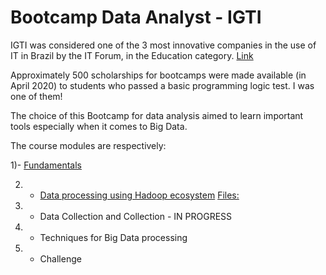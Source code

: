# Bootcamp Data Analyst - IGTI

IGTI was considered one of the 3 most innovative companies in the use of IT in Brazil by the IT Forum, in the Education category. [Link](https://itforum365.com.br/conheca-os-vencedores-categoria-do-premio-as-100-inovadoras-no-uso-de-ti-2019/)

Approximately 500 scholarships for bootcamps were made available (in April 2020) to students who passed a basic programming logic test. I was one of them!

The choice of this Bootcamp for data analysis aimed to learn important tools especially when it comes to Big Data.

The course modules are respectively:

1)- [Fundamentals](https://github.com/jgoncsilva/IGTI-Bootcamp---Data-Analysis/tree/master/Fundamentals%20-%20Module%201) 

2) - [Data processing using Hadoop ecosystem](https://github.com/jgoncsilva/IGTI-Bootcamp---Data-Analysis/tree/master/Hadoop%20%20-%20Module%202)
[Files:](https://drive.google.com/drive/u/5/folders/1cNMqry11xrtr-z7rqzuCI7msmu7OOksN)
3) - Data Collection and Collection - IN PROGRESS
4) - Techniques for Big Data processing
5) - Challenge

